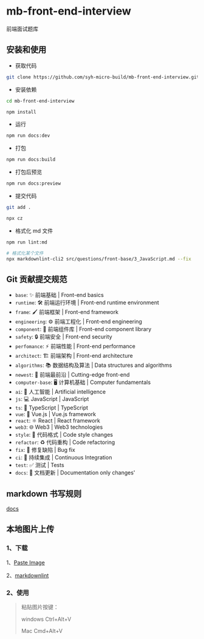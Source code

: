 # mb-front-end-interview

前端面试题库

## 安装和使用

- 获取代码

```bash
git clone https://github.com/syh-micro-build/mb-front-end-interview.git
```

- 安装依赖

```bash
cd mb-front-end-interview

npm install
```

- 运行

```bash
npm run docs:dev
```

- 打包

```bash
npm run docs:build
```

- 打包后预览

```bash
npm run docs:preview
```

- 提交代码

```bash
git add .

npx cz
```

- 格式化 md 文件

```bash
npm run lint:md

# 格式化某个文件
npx markdownlint-cli2 src/questions/front-base/3_JavaScript.md --fix
```

## Git 贡献提交规范

- `base`: ✨ 前端基础 | Front-end basics
- `runtime`: 🛠️ 前端运行环境 | Front-end runtime environment
- `frame`: 🖌️ 前端框架 | Front-end framework
- `engineering`: ⚙️ 前端工程化 | Front-end engineering
- `component`: 🧩 前端组件库 | Front-end component library
- `safety`: 🔒 前端安全 | Front-end security
- `perfomance`: ⚡️ 前端性能 | Front-end performance
- `architect`: 🏗️ 前端架构 | Front-end architecture
- `algorithms`: 📚 数据结构及算法 | Data structures and algorithms
- `newest`: 🚀 前端最前沿 | Cutting-edge front-end
- `computer-base`: 🖥️ 计算机基础 | Computer fundamentals
- `ai`: 🤖 人工智能 | Artificial intelligence
- `js`: 💻 JavaScript | JavaScript
- `ts`: 🔷 TypeScript | TypeScript
- `vue`: 🔮 Vue.js | Vue.js framework
- `react`: ⚛️ React | React framework
- `web3`: 🌐 Web3 | Web3 technologies
- `style`: 💄 代码格式 | Code style changes
- `refactor`: ♻️ 代码重构 | Code refactoring
- `fix`: 🐛 修复缺陷 | Bug fix
- `ci`: 🎡 持续集成 | Continuous Integration
- `test`: ✅ 测试 | Tests
- `docs`: 📝 文档更新 | Documentation only changes'

## markdown 书写规则

[docs](https://www.newverse.wiki/senses/markdownlint/)

## 本地图片上传

### 1、下载

1、[Paste Image](https://marketplace.visualstudio.com/items?itemName=mushan.vscode-paste-image)

2、[markdownlint](https://marketplace.visualstudio.com/items?itemName=DavidAnson.vscode-markdownlint)

### 2、使用

> 粘贴图片按键：
>
> windows Ctrl+Alt+V
>
> Mac Cmd+Alt+V
